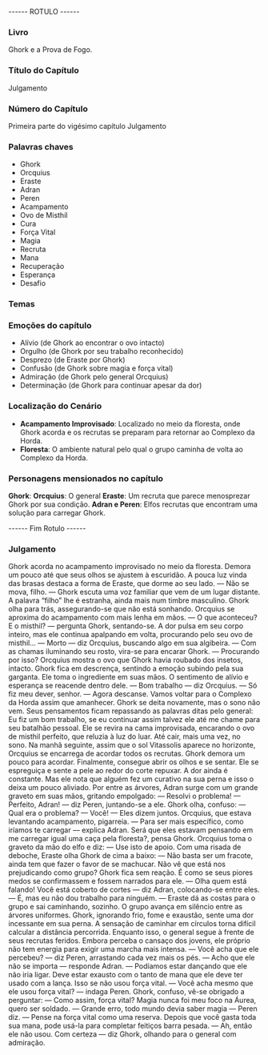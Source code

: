 ------ ROTULO ------

### Livro

Ghork e a Prova de Fogo.

### Título do Capítulo

Julgamento

### Número do Capítulo

Primeira parte do vigésimo capítulo Julgamento

### Palavras chaves

- Ghork
- Orcquius
- Eraste
- Adran
- Peren
- Acampamento
- Ovo de Misthil
- Cura
- Força Vital
- Magia
- Recruta
- Mana
- Recuperação
- Esperança
- Desafio

### Temas

### Emoções do capítulo

- Alívio (de Ghork ao encontrar o ovo intacto)
- Orgulho (de Ghork por seu trabalho reconhecido)
- Desprezo (de Eraste por Ghork)
- Confusão (de Ghork sobre magia e força vital)
- Admiração (de Ghork pelo general Orcquius)
- Determinação (de Ghork para continuar apesar da dor)

### Localização do Cenário

- **Acampamento Improvisado**: Localizado no meio da floresta, onde Ghork acorda e os recrutas se preparam para retornar ao Complexo da Horda.
- **Floresta**: O ambiente natural pelo qual o grupo caminha de volta ao Complexo da Horda.

### Personagens mensionados no capítulo

**Ghork**:
**Orcquius**: O general
**Eraste**: Um recruta que parece menosprezar Ghork por sua condição.
**Adran e Peren**: Elfos recrutas que encontram uma solução para carregar Ghork.

------ Fim Rotulo ------

### Julgamento

Ghork acorda no acampamento improvisado no meio da floresta. Demora um pouco até que seus olhos se ajustem à escuridão. A pouca luz vinda das brasas destaca a forma de Eraste, que dorme ao seu lado. 
— Não se mova, filho. — Ghork escuta uma voz familiar que vem de um lugar distante.
A palavra “filho” lhe é estranha, ainda mais num timbre masculino. Ghork olha para trás, assegurando-se que não está sonhando. Orcquius se aproxima do acampamento com mais lenha em mãos.
— O que aconteceu? E o misthil? — pergunta Ghork, sentando-se. A dor pulsa em seu corpo inteiro, mas ele continua apalpando em volta, procurando pelo seu ovo de misthil... 
— Morto — diz Orcquius, buscando algo em sua algibeira. — Com as chamas iluminando seu rosto, vira-se para encarar Ghork. — Procurando por isso? 
Orcquius mostra o ovo que Ghork havia roubado dos insetos, intacto. Ghork fica em descrença, sentindo a emoção subindo pela sua garganta. Ele toma o ingrediente em suas mãos. O sentimento de alívio e esperança se reacende dentro dele.
—  Bom trabalho — diz Orcquius.
— Só fiz meu dever, senhor.
— Agora descanse. Vamos voltar para o Complexo da Horda assim que amanhecer.
Ghork se deita novamente, mas o sono não vem. Seus pensamentos ficam repassando as palavras ditas pelo general:
Eu fiz um bom trabalho, se eu continuar assim talvez ele até me chame para seu batalhão pessoal. Ele se revira na cama improvisada, encarando o ovo de misthil perfeito, que reluzia à luz do luar. Até cair, mais uma vez, no sono.
Na manhã seguinte, assim que o sol Vitassolis  aparece no horizonte, Orcquius se encarrega de acordar todos os recrutas.
Ghork demora um pouco para acordar. Finalmente, consegue abrir os olhos e se sentar. Ele se espreguiça e sente a pele ao redor do corte repuxar. A dor ainda é constante. Mas ele nota que alguém fez um curativo na sua perna e isso o deixa um pouco aliviado.
Por entre as árvores, Adran surge com um grande graveto em suas mãos, gritando empolgado:
— Resolvi o problema!
— Perfeito, Adran! — diz Peren, juntando-se a ele. 
Ghork olha, confuso: 
— Qual era o problema?
— Você! — Eles dizem juntos. 
Orcquius, que estava levantando acampamento, pigarreia.
— Para ser mais específico, como iríamos te carregar — explica Adran.
Será que eles estavam pensando em me carregar igual uma caça pela floresta?, pensa Ghork.
Orcquius toma o graveto da mão do elfo e diz:
— Use isto de apoio.
Com uma risada de deboche, Eraste olha Ghork de cima a baixo:
— Não basta ser um fracote, ainda tem que fazer o favor de se machucar. Não vê que está nos prejudicando como grupo?
Ghork fica sem reação. É como se seus piores medos se confirmassem e fossem narrados para ele.
— Olha quem está falando! Você está coberto de cortes — diz Adran, colocando-se entre eles.
— É, mas eu não dou trabalho para ninguém. — Eraste dá as costas para o grupo e sai caminhando, sozinho.
O grupo avança em silêncio entre as árvores uniformes. Ghork, ignorando frio, fome e exaustão, sente uma dor incessante em sua perna. A sensação de caminhar em círculos torna difícil calcular a distância percorrida. Enquanto isso, o general segue à frente de seus recrutas feridos. Embora perceba o cansaço dos jovens, ele próprio não tem energia para exigir uma marcha mais intensa.
— Você acha que ele percebeu? — diz Peren, arrastando cada vez mais os pés. 
— Acho que ele não se importa — responde Adran. — Podíamos estar dançando que ele não iria ligar. Deve estar exausto com o tanto de mana que ele deve ter usado com a lança. Isso se não usou força vital.
— Você acha mesmo que ele usou força vital? — indaga Peren.
Ghork, confuso, vê-se obrigado a perguntar:
 — Como assim, força vital? Magia nunca foi meu foco na Áurea, quero ser soldado.
— Grande erro, todo mundo devia saber magia — Peren diz. 
— Pense na força vital como uma reserva. Depois que você gasta toda sua mana, pode usá-la para completar feitiços barra pesada. 
— Ah, então ele não usou. Com certeza — diz Ghork, olhando para o general com admiração.